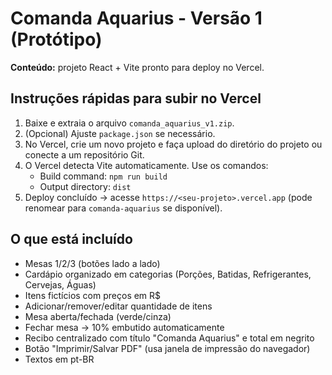 # Comanda Aquarius - Versão 1 (Protótipo)
**Conteúdo:** projeto React + Vite pronto para deploy no Vercel.

## Instruções rápidas para subir no Vercel
1. Baixe e extraia o arquivo `comanda_aquarius_v1.zip`.
2. (Opcional) Ajuste `package.json` se necessário.
3. No Vercel, crie um novo projeto e faça upload do diretório do projeto ou conecte a um repositório Git.
4. O Vercel detecta Vite automaticamente. Use os comandos:
   - Build command: `npm run build`
   - Output directory: `dist`
5. Deploy concluído → acesse `https://<seu-projeto>.vercel.app` (pode renomear para `comanda-aquarius` se disponível).

## O que está incluído
- Mesas 1/2/3 (botões lado a lado)
- Cardápio organizado em categorias (Porções, Batidas, Refrigerantes, Cervejas, Águas)
- Itens fictícios com preços em R$
- Adicionar/remover/editar quantidade de itens
- Mesa aberta/fechada (verde/cinza)
- Fechar mesa → 10% embutido automaticamente
- Recibo centralizado com título "Comanda Aquarius" e total em negrito
- Botão "Imprimir/Salvar PDF" (usa janela de impressão do navegador)
- Textos em pt-BR
